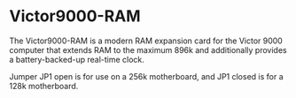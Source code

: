 # Victor9000-RAM

The Victor9000-RAM is a modern RAM expansion card for the Victor 9000 computer that extends RAM to the maximum 896k and additionally provides a battery-backed-up real-time clock.

Jumper JP1 open is for use on a 256k motherboard, and JP1 closed is for a 128k motherboard. 
